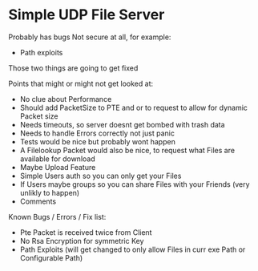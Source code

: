# Simple UDP File Server

Probably has bugs
Not secure at all, for example: 
- Path exploits

Those two things are going to get fixed

Points that might or might not get looked at:

- No clue about Performance
- Should add PacketSize to PTE and or to request to allow for dynamic Packet size
- Needs timeouts, so server doesnt get bombed with trash data
- Needs to handle Errors correctly not just panic
- Tests would be nice but probably wont happen
- A Filelookup Packet would also be nice, to request what Files are available for download
- Maybe Upload Feature
- Simple Users auth so you can only get your Files
- If Users maybe groups so you can share Files with your Friends (very unlikly to happen)
- Comments

Known Bugs / Errors / Fix list:
- Pte Packet is received twice from Client
- No Rsa Encryption for symmetric Key
- Path Exploits (will get changed to only allow Files in curr exe Path or Configurable Path)
